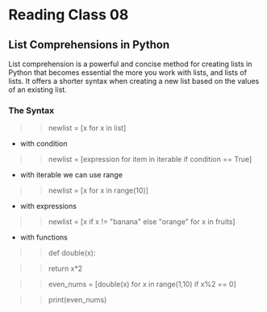 # Reading Class 08

## List Comprehensions in Python

List comprehension is a powerful and concise method for creating lists in Python that becomes essential the more you work with lists, and lists of lists. It offers a shorter syntax when creating a new list based on the values of an existing list.

### The Syntax

>>  newlist = [x for x in list]

- with condition

>> newlist = [expression for item in iterable if condition == True]

- with iterable we can use range

>> newlist = [x for x in range(10)]

- with expressions 

>> newlist = [x if x != "banana" else "orange" for x in fruits]

- with functions

>> def double(x):

>>    return x*2

>> even_nums = [double(x) for x in range(1,10) if x%2 == 0]

>> print(even_nums)


